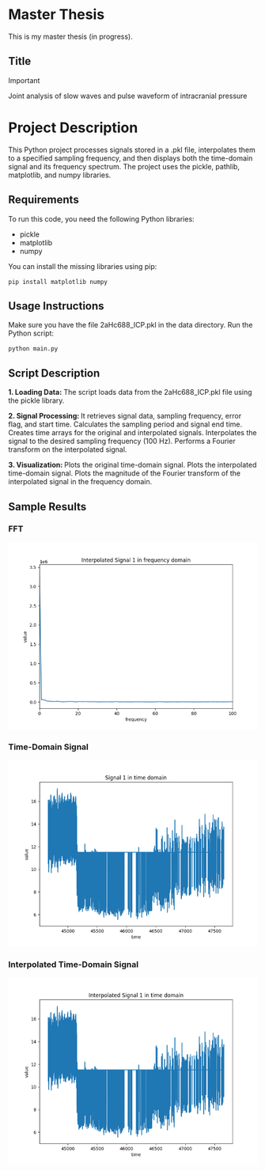 # Master Thesis
This is my master thesis (in progress).
## Title
> [!IMPORTANT] 
> Joint analysis of slow waves and pulse waveform of intracranial pressure
# Project Description
This Python project processes signals stored in a .pkl file, interpolates them to a specified sampling frequency, and then displays both the time-domain signal and its frequency spectrum. The project uses the pickle, pathlib, matplotlib, and numpy libraries.

## Requirements
To run this code, you need the following Python libraries:
- pickle
- matplotlib
- numpy

You can install the missing libraries using pip:

    pip install matplotlib numpy

## Usage Instructions
Make sure you have the file 2aHc688_ICP.pkl in the data directory.
Run the Python script:

    python main.py

## Script Description
<strong>1.  Loading Data:</strong>
The script loads data from the 2aHc688_ICP.pkl file using the pickle library.

<strong> 2. Signal Processing: </strong>
It retrieves signal data, sampling frequency, error flag, and start time.
Calculates the sampling period and signal end time.
Creates time arrays for the original and interpolated signals.
Interpolates the signal to the desired sampling frequency (100 Hz).
Performs a Fourier transform on the interpolated signal.

<strong> 3. Visualization: </strong> 
Plots the original time-domain signal.
Plots the interpolated time-domain signal.
Plots the magnitude of the Fourier transform of the interpolated signal in the frequency domain.

## Sample Results

### <strong> FFT</strong>
![fft](./img/fft.png)

### <strong> Time-Domain Signal </strong>
![Figure_1](./img/Figure_1.png)

### <strong> Interpolated Time-Domain Signal </strong>
![Figure_2](./img/Figure_2.png)
